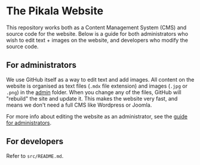 # The Pikala Website

This repository works both as a Content Management System (CMS) and source code for the website.
Below is a guide for both administrators who wish to edit text + images on the website, and developers who modify the source code.

## For administrators

We use GitHub itself as a way to edit text and add images. All content on the website is organised as text files (`.mdx` file extension) and images (`.jpg` or `.png`) in the [admin](https://github.com/pikalabikes/website/tree/main/admin) folder. When you change any of the files, GitHub will "rebuild" the site and update it. This makes the website very fast, and means we don't need a full CMS like Wordpress or Joomla.

For more info about editing the website as an administrator, see the [guide for administrators](https://github.com/pikalabikes/website/tree/main/admin#readme).

## For developers

Refer to `src/README.md`.
